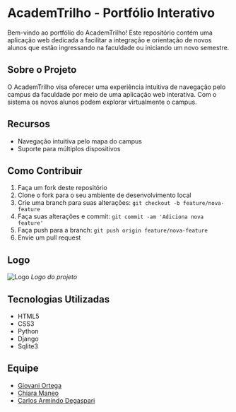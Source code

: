 # AcademTrilho - Portfólio Interativo

Bem-vindo ao portfólio do AcademTrilho! Este repositório contém uma aplicação web dedicada a facilitar a integração e orientação de novos alunos que estão ingressando na faculdade ou iniciando um novo semestre.

## Sobre o Projeto

O AcademTrilho visa oferecer uma experiência intuitiva de navegação pelo campus da faculdade por meio de uma aplicação web interativa. Com o sistema os novos alunos podem explorar virtualmente o campus.

## Recursos

- Navegação intuitiva pelo mapa do campus
- Suporte para múltiplos dispositivos

## Como Contribuir

1. Faça um fork deste repositório
2. Clone o fork para o seu ambiente de desenvolvimento local
3. Crie uma branch para suas alterações: `git checkout -b feature/nova-feature`
4. Faça suas alterações e commit: `git commit -am 'Adiciona nova feature'`
5. Faça push para a branch: `git push origin feature/nova-feature`
6. Envie um pull request

## Logo

![Logo](main/PI_4sems/static/logo.png)
*Logo do projeto*

## Tecnologias Utilizadas

- HTML5
- CSS3
- Python
- Django
- Sqlite3

## Equipe

- [Giovani Ortega]([link_perfil_github](https://github.com/GiovaniOrtegaFatec))
- [Chiara Maneo]([link_perfil_github](https://github.com/ChiaraManeo))
- [Carlos Armindo Degaspari]([link_perfil_github](https://github.com/CarlosDegasperi))
